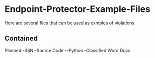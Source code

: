 # Endpoint-Protector-Example-Files

Here are several files that can be used as exmples of violations.

Contained
-

Planned
-SSN
-Source Code
--Python
-Classified Word Docs
